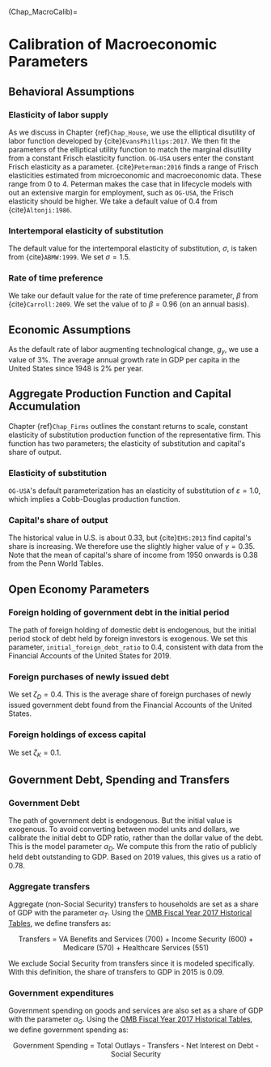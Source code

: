 (Chap_MacroCalib)=
# Calibration of Macroeconomic Parameters

## Behavioral Assumptions

### Elasticity of labor supply

As we discuss in Chapter {ref}`Chap_House`, we use the elliptical disutility of labor function developed by {cite}`EvansPhillips:2017`.  We then fit the parameters of the elliptical utility function to match the marginal disutility from a constant Frisch elasticity function.  `OG-USA` users enter the constant Frisch elasticity as a parameter.  {cite}`Peterman:2016` finds a range of Frisch elasticities estimated from microeconomic and macroeconomic data.  These range from 0 to 4.  Peterman makes the case that in lifecycle models with out an extensive margin for employment, such as `OG-USA`, the  Frisch elasticity should be higher.  We take a default value of 0.4 from {cite}`Altonji:1986`.

### Intertemporal elasticity of substitution

The default value for the intertemporal elasticity of substitution, $\sigma$, is taken from {cite}`ABMW:1999`.  We set $\sigma=1.5$.

### Rate of time preference

We take our default value for the rate of time preference parameter, $\beta$ from {cite}`Carroll:2009`.  We set the value of to $\beta=0.96$ (on an annual basis).


## Economic Assumptions

As the default rate of labor augmenting technological change, $g_y$, we use a value of 3%.  The average annual growth rate in GDP per capita in the United States since 1948 is 2% per year.

## Aggregate Production Function and Capital Accumulation

Chapter {ref}`Chap_Firms` outlines the constant returns to scale, constant elasticity of substitution production function of the representative firm.  This function has two parameters; the elasticity of substitution and capital's share of output.

### Elasticity of substitution

`OG-USA`'s default parameterization has an elasticity of substitution of $\varepsilon=1.0$, which implies a Cobb-Douglas production function.

### Capital's share of output

The historical value in U.S. is about 0.33, but {cite}`EHS:2013` find capital's share is increasing.  We therefore use the slightly higher value of $\gamma =0.35$.  Note that the mean of capital's share of income from 1950 onwards is 0.38 from the Penn World Tables.


## Open Economy Parameters

### Foreign holding of government debt in the initial period

The path of foreign holding of domestic debt is endogenous, but the initial period stock of debt held by foreign investors is exogenous.  We set this parameter, `initial_foreign_debt_ratio` to 0.4, consistent with data from the Financial Accounts of the United States for 2019.


### Foreign purchases of newly issued debt

We set $\zeta_D = 0.4$.  This is the average share of foreign purchases of newly issued government debt found from the Financial Accounts of the United States.

### Foreign holdings of excess capital

We set $\zeta_K = 0.1$.


## Government Debt, Spending and Transfers

### Government Debt

The path of government debt is endogenous.  But the initial value is exogenous.  To avoid converting between model units and dollars, we calibrate the initial debt to GDP ratio, rather than the dollar value of the debt.  This is the model parameter $\alpha_D$.  We compute this from the ratio of publicly held debt outstanding to GDP.  Based on 2019 values, this gives us a ratio of 0.78.

### Aggregate transfers

Aggregate (non-Social Security) transfers to households are set as a share of GDP with the parameter $\alpha_T$.  Using the [OMB Fiscal Year 2017 Historical Tables](https://www.whitehouse.gov/sites/default/files/omb/budget/fy2017/assets/hist.pdf), we define transfers as:
    <center>Transfers = VA Benefits and Services (700) + Income Security (600) + Medicare (570) + Healthcare Services (551)</center>

We exclude Social Security from transfers since it is modeled specifically. With this definition, the share of transfers to GDP in 2015 is 0.09.

### Government expenditures

Government spending on goods and services are also set as a share of GDP with the parameter $\alpha_G$.  Using the [OMB Fiscal Year 2017 Historical Tables](https://www.whitehouse.gov/sites/default/files/omb/budget/fy2017/assets/hist.pdf), we define government spending as:
    <center>Government Spending = Total Outlays - Transfers - Net Interest on Debt - Social Security</center>
